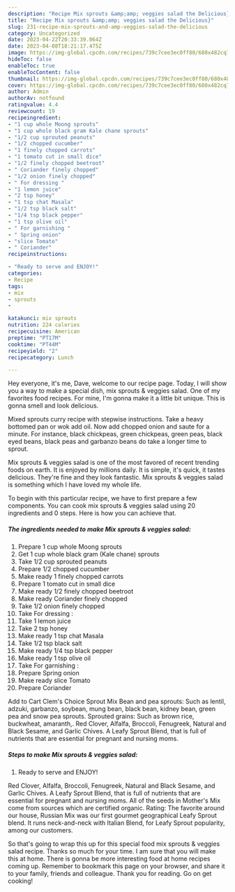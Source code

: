 ```yaml
---
description: "Recipe Mix sprouts &amp;amp; veggies salad the Delicious}"
title: "Recipe Mix sprouts &amp;amp; veggies salad the Delicious}"
slug: 231-recipe-mix-sprouts-and-amp-veggies-salad-the-delicious
category: Uncategorized
date: 2023-04-22T20:33:39.064Z
date: 2023-04-08T18:21:17.475Z
image: https://img-global.cpcdn.com/recipes/739c7cee3ec0ff80/680x482cq70/mix-sprouts-veggies-salad-recipe-main-photo.jpg
hideToc: false
enableToc: true
enableTocContent: false
thumbnail: https://img-global.cpcdn.com/recipes/739c7cee3ec0ff80/680x482cq70/mix-sprouts-veggies-salad-recipe-main-photo.jpg
cover: https://img-global.cpcdn.com/recipes/739c7cee3ec0ff80/680x482cq70/mix-sprouts-veggies-salad-recipe-main-photo.jpg
author: Admin
authorAv: notfound
ratingvalue: 4.4
reviewcount: 19
recipeingredient:
- "1 cup whole Moong sprouts"
- "1 cup whole black gram Kale chane sprouts"
- "1/2 cup sprouted peanuts"
- "1/2 chopped cucumber"
- "1 finely chopped carrots"
- "1 tomato cut in small dice"
- "1/2 finely chopped beetroot"
- " Coriander finely chopped"
- "1/2 onion finely chopped"
- " For dressing "
- "1 lemon juice"
- "2 tsp honey"
- "1 tsp chat Masala"
- "1/2 tsp black salt"
- "1/4 tsp black pepper"
- "1 tsp olive oil"
- " For garnishing "
- " Spring onion"
- "slice Tomato"
- " Coriander"
recipeinstructions:

- "Ready to serve and ENJOY!"
categories:
- Recipe
tags:
- mix
- sprouts
- 

katakunci: mix sprouts  
nutrition: 224 calories
recipecuisine: American
preptime: "PT17M"
cooktime: "PT44M"
recipeyield: "2"
recipecategory: Lunch

---
```



Hey everyone, it's me, Dave, welcome to our recipe page. Today, I will show you a way to make a special dish, mix sprouts &amp; veggies salad. One of my favorites food recipes. For mine, I'm gonna make it a little bit unique. This is gonna smell and look delicious.

Mixed sprouts curry recipe with stepwise instructions. Take a heavy bottomed pan or wok add oil. Now add chopped onion and saute for a minute. For instance, black chickpeas, green chickpeas, green peas, black eyed beans, black peas and garbanzo beans do take a longer time to sprout.

Mix sprouts &amp; veggies salad is one of the most favored of recent trending foods on earth. It is enjoyed by millions daily. It is simple, it's quick, it tastes delicious. They're fine and they look fantastic. Mix sprouts &amp; veggies salad is something which I have loved my whole life.


To begin with this particular recipe, we have to first prepare a few components. You can cook mix sprouts &amp; veggies salad using 20 ingredients and 0 steps. Here is how you can achieve that.

<!--inarticleads1-->

##### The ingredients needed to make Mix sprouts &amp; veggies salad:

1. Prepare 1 cup whole Moong sprouts
1. Get 1 cup whole black gram (Kale chane) sprouts
1. Take 1/2 cup sprouted peanuts
1. Prepare 1/2 chopped cucumber
1. Make ready 1 finely chopped carrots
1. Prepare 1 tomato cut in small dice
1. Make ready 1/2 finely chopped beetroot
1. Make ready  Coriander finely chopped
1. Take 1/2 onion finely chopped
1. Take  For dressing :
1. Take 1 lemon juice
1. Take 2 tsp honey
1. Make ready 1 tsp chat Masala
1. Take 1/2 tsp black salt
1. Make ready 1/4 tsp black pepper
1. Make ready 1 tsp olive oil
1. Take  For garnishing :
1. Prepare  Spring onion
1. Make ready slice Tomato
1. Prepare  Coriander


Add to Cart Clem&#39;s Choice Sprout Mix Bean and pea sprouts: Such as lentil, adzuki, garbanzo, soybean, mung bean, black bean, kidney bean, green pea and snow pea sprouts. Sprouted grains: Such as brown rice, buckwheat, amaranth,. Red Clover, Alfalfa, Broccoli, Fenugreek, Natural and Black Sesame, and Garlic Chives. A Leafy Sprout Blend, that is full of nutrients that are essential for pregnant and nursing moms. 

<!--inarticleads2-->

##### Steps to make Mix sprouts &amp; veggies salad:


1. Ready to serve and ENJOY!

Red Clover, Alfalfa, Broccoli, Fenugreek, Natural and Black Sesame, and Garlic Chives. A Leafy Sprout Blend, that is full of nutrients that are essential for pregnant and nursing moms. All of the seeds in Mother&#39;s Mix come from sources which are certified organic. Rating: The favorite around our house, Russian Mix was our first gourmet geographical Leafy Sprout blend. It runs neck-and-neck with Italian Blend, for Leafy Sprout popularity, among our customers. 

So that's going to wrap this up for this special food mix sprouts &amp; veggies salad recipe. Thanks so much for your time. I am sure that you will make this at home. There is gonna be more interesting food at home recipes coming up. Remember to bookmark this page on your browser, and share it to your family, friends and colleague. Thank you for reading. Go on get cooking!
